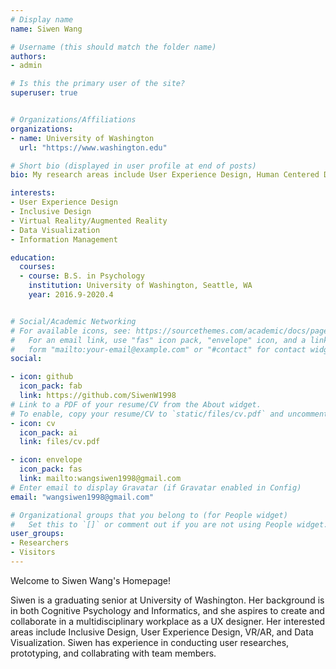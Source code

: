 ```yaml
---
# Display name
name: Siwen Wang

# Username (this should match the folder name)
authors:
- admin

# Is this the primary user of the site?
superuser: true


# Organizations/Affiliations
organizations:
- name: University of Washington
  url: "https://www.washington.edu"

# Short bio (displayed in user profile at end of posts)
bio: My research areas include User Experience Design, Human Centered Data Science, Data Visualization, and Inclusive Design.

interests:
- User Experience Design
- Inclusive Design
- Virtual Reality/Augmented Reality
- Data Visualization 
- Information Management 

education:
  courses:
  - course: B.S. in Psychology
    institution: University of Washington, Seattle, WA
    year: 2016.9-2020.4


# Social/Academic Networking
# For available icons, see: https://sourcethemes.com/academic/docs/page-builder/#icons
#   For an email link, use "fas" icon pack, "envelope" icon, and a link in the
#   form "mailto:your-email@example.com" or "#contact" for contact widget.
social:

- icon: github
  icon_pack: fab
  link: https://github.com/SiwenW1998
# Link to a PDF of your resume/CV from the About widget.
# To enable, copy your resume/CV to `static/files/cv.pdf` and uncomment the lines below.
- icon: cv
  icon_pack: ai
  link: files/cv.pdf

- icon: envelope
  icon_pack: fas
  link: mailto:wangsiwen1998@gmail.com
# Enter email to display Gravatar (if Gravatar enabled in Config)
email: "wangsiwen1998@gmail.com"

# Organizational groups that you belong to (for People widget)
#   Set this to `[]` or comment out if you are not using People widget.
user_groups:
- Researchers
- Visitors
---
```


Welcome to Siwen Wang's Homepage!

Siwen is a graduating senior at University of Washington. Her background is in both Cognitive Psychology and Informatics, and she aspires to create and collaborate in a multidisciplinary workplace as a UX designer. Her interested areas include Inclusive Design, User Experience Design, VR/AR, and Data Visualization. Siwen has experience in conducting user researches, prototyping, and collabrating with team members. 
